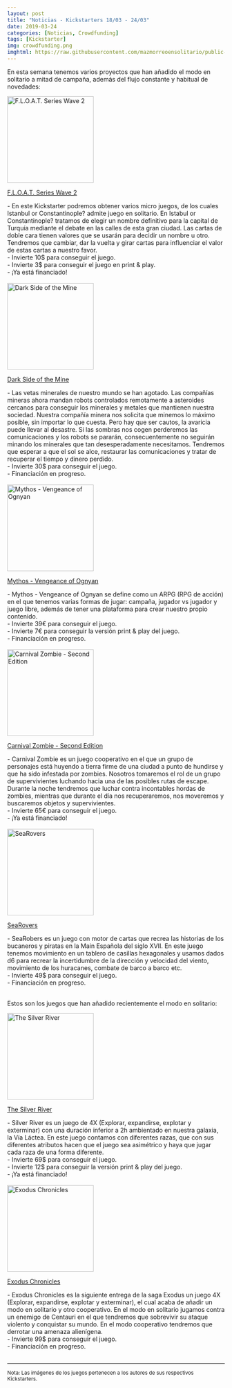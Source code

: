 ```yaml
---
layout: post
title: "Noticias - Kickstarters 18/03 - 24/03"
date: 2019-03-24
categories: [Noticias, Crowdfunding]
tags: [Kickstarter]
img: crowdfunding.png
imghtml: https://raw.githubusercontent.com/mazmorreoensolitario/public-images/master/crowdfunding/crowdfunding-19-0318-0324.jpg
---
```


En esta semana tenemos varios proyectos que han añadido el modo en solitario a 
mitad de campaña, además del flujo constante y habitual de novedades:

<div class="row">
    <div class="col-md-3">
        <img width="200" height="200"
            src="https://ksr-ugc.imgix.net/assets/024/048/853/4ab6f0ea6fef7d938bb663235ba51e5b_original.png?ixlib=rb-1.1.0&w=680&fit=max&v=1549831416&auto=format&gif-q=50&lossless=true&s=b6378f2dff94b209f31c527f56b57785"
            class="img-thumbnail" alt="F.L.O.A.T. Series Wave 2">
    </div>
    <div class="col-md-9">
        <p>
            <a target="_blank" 
                href="https://www.kickstarter.com/projects/1955058029/float-series-wave-2-3-new-micro-games?ref=mazmorreoensolitario">
            F.L.O.A.T. Series Wave 2</a>
        </p>
          - En este Kickstarter podremos obtener varios micro juegos, de los
          cuales Istanbul or Constantinople? admite juego en solitario. En
          Istabul or Constantinople? tratamos de elegir un nombre definitivo
          para la capital de Turquía mediante el debate en las calles de esta
          gran ciudad. Las cartas de doble cara tienen valores que se usarán
          para decidir un nombre u otro. Tendremos que cambiar, dar la vuelta y
          girar cartas para influenciar el valor de estas cartas a nuestro
          favor. 
          <br>
          - Invierte 10$ para conseguir el juego.
          <br>
          - Invierte 3$ para conseguir el juego en print & play.
          <br>
          - ¡Ya está financiado!
    </div>
</div>
<br>

<div class="row">
    <div class="col-md-3">
        <img width="200" height="200"
            src="https://ksr-ugc.imgix.net/assets/024/366/281/85828fc55bc11cd53ebce284e29a87cb_original.png?ixlib=rb-1.1.0&w=680&fit=max&v=1552239914&auto=format&gif-q=50&lossless=true&s=82e83cc79beb058333c14fbc473390ea"
        class="img-thumbnail" alt="Dark Side of the Mine">
    </div>
    <div class="col-md-9">
        <p>
            <a target="_blank" 
            href="https://www.kickstarter.com/projects/2061975914/dark-side-of-the-mine-0?ref=mazmorreoensolitario">
            Dark Side of the Mine</a>
        </p>
          - Las vetas minerales de nuestro mundo se han agotado. Las compañías
          mineras ahora mandan robots controlados remotamente a asteroides
          cercanos para conseguir los minerales y metales que mantienen nuestra
          sociedad. Nuestra compañía minera nos solicita que minemos lo máximo
          posible, sin importar lo que cuesta. Pero hay que ser cautos, la
          avaricia puede llevar al desastre. Si las sombras nos cogen
          perderemos las comunicaciones y los robots se pararán,
          consecuentemente no seguirán minando los minerales que tan
          desesperadamente necesitamos. Tendremos que esperar a que el sol se
          alce, restaurar las comunicaciones y tratar de recuperar el tiempo y
          dinero perdido.
          <br>
          - Invierte 30$ para conseguir el juego.
          <br>
          - Financiación en progreso.
    </div>
</div>
<br>

<div class="row">
    <div class="col-md-3">
        <img width="200" height="200"
            src="https://ksr-ugc.imgix.net/assets/024/456/814/91d2046ef0189739eeb914994769fbbd_original.png?ixlib=rb-1.1.0&w=680&fit=max&v=1552942580&auto=format&gif-q=50&lossless=true&s=e0b416e466889eabb8f879c9fe6a72fe"
        class="img-thumbnail" alt="Mythos - Vengeance of Ognyan">
    </div>
    <div class="col-md-9">
        <p>
            <a target="_blank" 
            href="https://www.kickstarter.com/projects/1amstudios/mythos-vengeance-of-ognyan?ref=mazmorreoensolitario">
            Mythos - Vengeance of Ognyan</a>
        </p>
          - Mythos - Vengeance of Ognyan se define como un ARPG (RPG de acción)
          en el que tenemos varias formas de jugar: campaña, jugador vs
          jugador y juego libre, además de tener una plataforma para crear
          nuestro propio contenido.
          <br>
          - Invierte 39€ para conseguir el juego.
          <br>
          - Invierte 7€ para conseguir la versión print & play del juego.
          <br>
          - Financiación en progreso.
    </div>
</div>
<br>

<div class="row">
    <div class="col-md-3">
        <img width="200" height="200"
            src="https://ksr-ugc.imgix.net/assets/024/467/742/914a5b2207d66dd7926b3aae0c66bc61_original.png?ixlib=rb-1.1.0&w=680&fit=max&v=1553014026&auto=format&gif-q=50&lossless=true&s=4270071f4917c8da23305f4c7cadb1cf"
        class="img-thumbnail" alt="Carnival Zombie - Second Edition">
    </div>
    <div class="col-md-9">
        <p>
            <a target="_blank" 
            href="https://www.kickstarter.com/projects/62517270/carnival-zombie-second-edition?ref=mazmorreoensolitario">
            Carnival Zombie - Second Edition</a>
        </p>
          - Carnival Zombie es un juego cooperativo en el que un grupo de
          personajes está huyendo a tierra firme de una ciudad a punto de
          hundirse y que ha sido infestada por zombies. Nosotros tomaremos el
          rol de un grupo de supervivientes luchando hacia una de las posibles
          rutas de escape. Durante la noche tendremos que luchar contra
          incontables hordas de zombies, mientras que durante el día nos
          recuperaremos, nos moveremos y buscaremos objetos y supervivientes.
          <br>
          - Invierte 65€ para conseguir el juego.
          <br>
          - ¡Ya está financiado!
    </div>
</div>
<br>

<div class="row">
    <div class="col-md-3">
        <img width="200" height="200"
            src="https://ksr-ugc.imgix.net/assets/024/190/372/cc28e7d3cefc36794be81fd54e304c3c_original.jpg?ixlib=rb-1.1.0&w=680&fit=max&v=1550966965&auto=format&gif-q=50&q=92&s=e297a452b69165b9d05ae4c0a89f7282"
        class="img-thumbnail" alt="SeaRovers">
    </div>
    <div class="col-md-9">
        <p>
            <a target="_blank" 
            href="https://www.kickstarter.com/projects/vanoverbay/searovers-an-epic-game-of-true-pirate-history?ref=mazmorreoensolitario">
            SeaRovers</a>
        </p>
          - SeaRobers es un juego con motor de cartas que recrea las historias
          de los bucaneros y piratas en la Main Española del siglo XVII. En
          este juego tenemos movimiento en un tablero de casillas hexagonales y
          usamos dados d6 para recrear la incertidumbre de la dirección y
          velocidad del viento, movimiento de los huracanes, combate de barco a
          barco etc.
          <br>
          - Invierte 49$ para conseguir el juego.
          <br>
          - Financiación en progreso.
    </div>
</div>
<br>

Estos son los juegos que han añadido recientemente el modo en solitario:

<div class="row">
    <div class="col-md-3">
        <img width="200" height="200"
            src="https://ksr-ugc.imgix.net/assets/024/502/548/9adc3d4a68206f09ffc057303391c45e_original.png?ixlib=rb-1.1.0&w=680&fit=max&v=1553257276&auto=format&gif-q=50&lossless=true&s=d5b5d7f552aa8811e498f94d4252876b"
        class="img-thumbnail" alt="The Silver River">
    </div>
    <div class="col-md-9">
        <p>
            <a target="_blank" 
            href="https://www.kickstarter.com/projects/478379924/the-silver-river?ref=mazmorreoensolitario">
            The Silver River</a>
        </p>
          - Silver River es un juego de 4X (Explorar, expandirse, explotar y
          exterminar)  con una duración inferior a 2h ambientado en nuestra
          galaxia, la Vía Láctea. En este juego contamos con diferentes razas,
          que con sus diferentes atributos hacen que el juego sea asimétrico y
          haya que jugar cada raza de una forma diferente.
          <br>
          - Invierte 69$ para conseguir el juego.
          <br>
          - Invierte 12$ para conseguir la versión print & play del juego.
          <br>
          - ¡Ya está financiado!
    </div>
</div>
<br>

<div class="row">
    <div class="col-md-3">
        <img width="200" height="200"
            src="https://ksr-ugc.imgix.net/assets/024/508/615/8a01384dfd99201f1a36346d2e61c28b_original.jpg?ixlib=rb-1.1.0&w=680&fit=max&v=1553294434&auto=format&gif-q=50&q=92&s=6ecbaea5c46d941cbc8ac1096a2be57b"
        class="img-thumbnail" alt="Exodus Chronicles">
    </div>
    <div class="col-md-9">
        <p>
            <a target="_blank" 
            href="https://www.kickstarter.com/projects/nskngames/exodus-chronicles-a-classic-4x-saga-enters-a-new-e?ref=mazmorreoensolitario">
            Exodus Chronicles</a>
        </p>
          - Exodus Chronicles es la siguiente entrega de la saga Exodus un
          juego 4X (Explorar, expandirse, explotar y exterminar), el
          cual acaba de añadir un modo en solitario y otro cooperativo. En el
          modo en solitario jugamos contra un enemigo de Centauri en el que
          tendremos que sobrevivir su ataque violento y conquistar su mundo. En
          el modo cooperativo tendremos que derrotar una amenaza alienígena.
          <br>
          - Invierte 99$ para conseguir el juego.
          <br>
          - Financiación en progreso.
    </div>
</div>
<br>


<hr>

<small>Nota: Las imágenes de los juegos pertenecen a los autores de sus
respectivos Kickstarters.</small>
